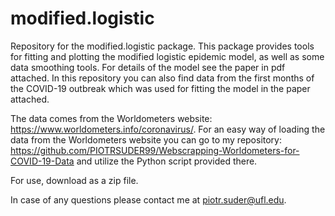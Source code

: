 
# modified.logistic

<!-- badges: start -->
<!-- badges: end -->

Repository for the modified.logistic package. This package provides tools for fitting and plotting the modified logistic epidemic model, as well as some data smoothing tools. For details of the model see the paper in pdf attached. In this repository you can also find data from the first months of the COVID-19 outbreak which was used for fitting the model in the paper attached. 

The data comes from the Worldometers website: https://www.worldometers.info/coronavirus/. For an easy way of loading the data from the Worldometers website you can go to my repository: https://github.com/PIOTRSUDER99/Webscrapping-Worldometers-for-COVID-19-Data and utilize the Python script provided there.

For use, download as a zip file. 

In case of any questions please contact me at piotr.suder@ufl.edu.

